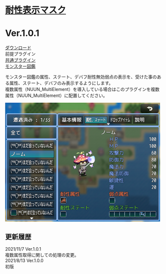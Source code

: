# [耐性表示マスク](https://raw.githubusercontent.com/nuun888/MZ/master/NUUN_EnemyBookEX_1.js)
# Ver.1.0.1
[ダウンロード](https://raw.githubusercontent.com/nuun888/MZ/master/NUUN_EnemyBookEX_1.js)  
前提プラグイン  
[共通プラグイン](https://raw.githubusercontent.com/nuun888/MZ/master/NUUN_Base.js)  
[モンスター図鑑](https://raw.githubusercontent.com/nuun888/MZ/master/NUUN_EnemyBookEX.js)  

モンスター図鑑の属性、ステート、デバフ耐性無効弱点の表示を、受けた事のある属性、ステート、デバフのみ表示するようにします。  
複数属性（NUUN_MultiElement）を導入している場合はこのプラグインを複数属性（NUUN_MultiElement）に配置してください。

![画像](img/EnemyBook19.png)  

## 更新履歴
2021/11/7 Ver.1.0.1  
複数属性取得に関しての処理の変更。  
2021/8/13 Ver.1.0.0  
初版  
